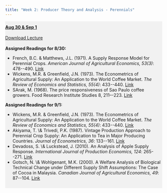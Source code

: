 ```yaml
---
title: "Week 2: Producer Theory and Analysis - Perennials"
---
```


<div style="background-color:rgba(0, 0, 0, 0.0470588); text-align:left; vertical-align: middle; padding:10px 0;">
<b><u>Aug 30 & Sep 1</u></b> <br> <br>
<a  href="/lectures/Week 02.pdf" target="_blank">Download Lecture</a> <br> <br>
<b>Assigned Readings for 8/30:</b> <br>

<ul>

  <li>French, B.C. & Matthews, J.L. (1971). A Supply Response Model for Perennial Crops. <i>American Journal of Agricultural Economics, 53(3)</i>: 478--490. <a  href="https://www.jstor.org/stable/1238225" target="_blank">Link </a> </li>
  <li> Wickens, M.R. & Greenfield, J.N. (1973). The Econometrics of Agricultural Supply: An Application to the World Coffee Market. <i>The Review of Economics and Statistics, 55(4)</i>: 433--440. <a  href="https://www.jstor.org/stable/1925665" target="_blank">Link</a></li>
  <li>SArak, M. (1968). The price responsiveness of Sao Paulo coffee growers. Food Research Institute Studies 8, 211–-223. <a  href="https://ideas.repec.org/a/ags/frisst/134980.html" target="_blank">Link</a></li>
</ul>

<b>Assigned Readings for 9/1:</b> <br>

<ul>
  <li> Wickens, M.R. & Greenfield, J.N. (1973). The Econometrics of Agricultural Supply: An Application to the World Coffee Market. <i>The Review of Economics and Statistics, 55(4)</i>: 433--440. <a  href="https://www.jstor.org/stable/1925665" target="_blank">Link</a></li>
  <li> Akiyama, T. \& Trivedi, P.K. (1987). Vintage Production Approach to Perennial Crop Supply: An Application to Tea in Major Producing Countries. <i>Journal of Econometrics, 36</i>: 133--161. <a  href="http://www.sciencedirect.com/science/article/pii/0304-4076(87)90047-9" target="_blank">Link</a></li> 
  <li> Devadoss, S. \& Luckstead, J. (2010). An Analysis of Apple Supply Response. <i>International Journal of Production Economics, 124</i>: 265--271. <a  href="https://www.sciencedirect.com/science/article/abs/pii/S0925527309004277" target="_blank">Link</a></li> 
  <li>  Gotsch, N. \& Wohlgenant, M.K. (2000). A Welfare Analysis of Biological Technical Change under Different Supply Shift Assumptions: The Case of Cocoa in Malaysia. <i>Canadian Journal of Agricultural Economics, 49</i>: 87--104. <a  href="https://onlinelibrary.wiley.com/doi/abs/10.1111/j.1744-7976.2001.tb00292.x" target="_blank">Link</a></li> 
</ul>

</div>

